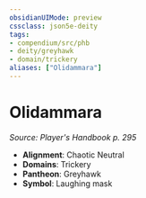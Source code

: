```yaml
---
obsidianUIMode: preview
cssclass: json5e-deity
tags:
- compendium/src/phb
- deity/greyhawk
- domain/trickery
aliases: ["Olidammara"]
---
```

# Olidammara
*Source: Player's Handbook p. 295* 

- **Alignment**: Chaotic Neutral
- **Domains**: Trickery
- **Pantheon**: Greyhawk
- **Symbol**: Laughing mask